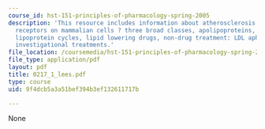 ```yaml
---
course_id: hst-151-principles-of-pharmacology-spring-2005
description: 'This resource includes information about atherosclerosis, transmembrane
  receptors on mammalian cells ? three broad classes, apolipoproteins, sterols, important
  lipoprotein cycles, lipid lowering drugs, non-drug treatment: LDL apheresis and
  investigational treatments.'
file_location: /coursemedia/hst-151-principles-of-pharmacology-spring-2005/9f4dcb5a3a51bef394b3ef132611717b_0217_1_lees.pdf
file_type: application/pdf
layout: pdf
title: 0217_1_lees.pdf
type: course
uid: 9f4dcb5a3a51bef394b3ef132611717b

---
```

None